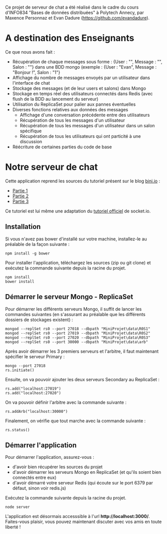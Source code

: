 Ce projet de serveur de chat a été réalisé dans le cadre du cours d'INFO834 "Bases de données distribuées" à Polytech Annecy, par Maxence Personnaz et Evan Dadure (https://github.com/evandadure).

# A destination des Enseignants

Ce que nous avons fait :
  - Récupération de chaque messages sous forme : {User : "", Message : "", Salon : ""} dans une BDD mongo
    (exemple : {User : "Evan", Message : "Bonjour !", Salon : "1"}
  - Affichage du nombre de messages envoyés par un utilisateur dans l'interface de chat
  - Stockage des messages (et de leur users et salons) dans Mongo
  - Stockage en temps réel des utilisateurs connectés dans Redis (avec flush de la BDD au lancement du serveur)
  - Utilisation du ReplicaSet pour palier aux pannes éventuelles
  - Diverses fonctions relatives aux données des messages
    - Affichage d'une conversation précédente entre des utilisateurs
    - Récupération de tous les messages d'un utilisateur
    - Récupération de tous les messages d'un utilisateur dans un salon spécifique
    - Récupération de tous les utilisateurs qui ont particité à une discussion
  - Réécriture de certaines parties du code de base
  

# Notre serveur de chat

Cette application reprend les sources du tutoriel présent sur le blog [bini.io](http://blog.bini.io) :

* [Partie 1](http://blog.bini.io/developper-une-application-avec-socket-io/)
* [Partie 2](http://blog.bini.io/developper-un-chat-avec-socket-io-partie-2/)
* [Partie 3](http://blog.bini.io/developper-un-chat-avec-socket-io-partie-3/)

Ce tutoriel est lui même une adaptation du [tutoriel officiel](http://socket.io/get-started/chat/) de socket.io.

## Installation

Si vous n'avez pas bower d'installé sur votre machine, installez-le au préalable de la façon suivante :
```
npm install -g bower
```

Pour installer l'application, téléchargez les sources (zip ou git clone) et exécutez la commande suivante depuis la racine du projet.
```
npm install
bower install
```

## Démarrer le serveur Mongo - ReplicaSet

Pour démarrer les différents serveurs Mongo, il suffit de lancer les commandes suivantes (en s'assurant au préalable que les différents dossiers de stockages existent) :
```
mongod --replSet rs0 --port 27018 --dbpath "MiniProjet\data\R0S1"
mongod --replSet rs0 --port 27019 --dbpath "MiniProjet\data\R0S2"
mongod --replSet rs0 --port 27020 --dbpath "MiniProjet\data\R0S3"
mongod --replSet rs0 --port 30000 --dbpath "MiniProjet\data\arb"
```

Après avoir démarrer les 3 premiers serveurs et l'arbitre, il faut maintenant spécifier le serveur Primary :
```
mongo --port 27018
rs.initiate()
```

Ensuite, on va pouvoir ajouter les deux serveurs Secondary au ReplicaSet :
```
rs.add("localhost:27019")
rs.add("localhost:27020")
```

On va pouvoir définir l'arbitre avec la commande suivante :
```
rs.addArb("localhost:30000")
```

Finalement, on vérifie que tout marche avec la commande suivante :
```
rs.status()
```

## Démarrer l'application

Pour démarrer l'application, assurez-vous :
  - d'avoir bien récupérer les sources du projet
  - d'avoir démarrer les serveurs Mongo en ReplicaSet (et qu'ils soient bien connectés entre eux)
  - d'avoir démarré votre serveur Redis (qui écoute sur le port 6379 par défaut, sinon voir redis.js)

Exécutez la commande suivante depuis la racine du projet.
```
node server
```

L'application est désormais accesssible à l'url **http://localhost:3000/**. Faites-vous plaisir, vous pouvez maintenant discuter avec vos amis en toute liberté !

